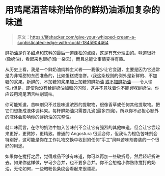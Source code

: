 # 用鸡尾酒苦味剂给你的鲜奶油添加复杂的味道

> 原文：<https://lifehacker.com/give-your-whipped-cream-a-sophisticated-edge-with-cockt-1845904464>

鲜奶油是许多甜点和饮料的最后一道蓬松的点缀，这是有充分理由的。味道很好(像奶油)，看起来也很好(像一朵云)，而且总能让事情变得有趣。



从历史上看，我是一个鲜奶油纯粹主义者——我很少让它变甜，主要是因为它通常是为非常甜的东西准备的，比如蛋糕或馅饼。(我这条规则的例外是新鲜的、不加糖的浆果。新鲜的、不加糖的浆果加上加糖的鲜奶油 [或不加鲜奶油](https://skillet.lifehacker.com/pour-heavy-cream-on-fruit-instead-of-whipped-cream-1834751267)——令人愉悦。)但是，即使你没有给鲜奶油加糖的习惯，这并不意味着你不能*调味*鲜奶油，你应该用鸡尾酒苦味剂调味。

你可能知道，苦味剂只不过是味道浓烈的提取物，很像香草或任何其他提取物。把它们想象成液体调料架。每杯鲜奶油只需要几滴(最多四滴)，所以你不必担心额外的液体会影响你的鲜奶油的完整性。

就口味而言，在你的奶油中加入苦味剂不会让它有强烈的其他味道，但会让它尝起来更好，更微妙，更精致。普通的 Angostura 很适合你，但我认为橙色苦味剂会特别好，这可能是你在工作礼物交换中收到的任何“手工”风味苦味剂套装的一个很好的用途。

如果你在搅打之后，觉得成品不够有味道，你可以再加一些破折号，然后轻轻折进去。如果你这样做，宁可少合并，也不要多合并。你不会想缩小你熟练搅打的奶油，无论如何，一些暗粉色条纹会看起来很漂亮。